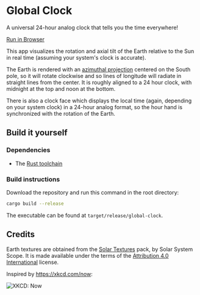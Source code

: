 # Global Clock

A universal 24-hour analog clock that tells you the time everywhere!

[Run in Browser](https://agausmann.github.io/global-clock/)

This app visualizes the rotation and axial tilt of the Earth relative to the
Sun in real time (assuming your system's clock is accurate).

The Earth is rendered with an [azimuthal projection] centered on the South
pole, so it will rotate clockwise and so lines of longitude will radiate in
straight lines from the center. It is roughly aligned to a 24 hour clock, with
midnight at the top and noon at the bottom.

There is also a clock face which displays the local time (again, depending on
your system clock) in a 24-hour analog format, so the hour hand is synchronized
with the rotation of the Earth.

## Build it yourself

### Dependencies

- The [Rust toolchain](https://www.rust-lang.org/tools/install)

### Build instructions

Download the repository and run this command in the root directory: 

```sh
cargo build --release
```

The executable can be found at `target/release/global-clock`.

## Credits

Earth textures are obtained from the [Solar Textures] pack, by Solar System
Scope. It is made available under the terms of the [Attribution 4.0
International][CC BY 4.0] license.

Inspired by <https://xkcd.com/now>:

![XKCD: Now](https://imgs.xkcd.com/comics/now.png)

[azimuthal projection]: https://en.wikipedia.org/wiki/Map_projection#Azimuthal_.28projections_onto_a_plane.29
[Solar Textures]: https://www.solarsystemscope.com/textures/
[CC BY 4.0]: https://creativecommons.org/licenses/by/4.0/
